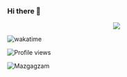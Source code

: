 ### Hi there 👋

<p align="center">
<img src="https://github-readme-stats.vercel.app/api?username=Mazgagzam&show_icons=true&&theme=tokyonight" />
</p>


![wakatime](https://wakatime.com/badge/user/018e4238-1c60-41c8-82e8-2438628f7a3b.svg)

![Profile views](https://komarev.com/ghpvc/?username=Mazgagzam&label=Profile%20views&color=0e75b6&style=flat)

<p align="left">
  <img src="" alt="Mazgagzam" />
</p>
<!--
**Mazgagzam/Mazgagzam** is a ✨ _special_ ✨ repository because its `README.md` (this file) appears on your GitHub profile.

Here are some ideas to get you started:

- 🔭 I’m currently working on ...
- 🌱 I’m currently learning ...
- 👯 I’m looking to collaborate on ...
- 🤔 I’m looking for help with ...
- 💬 Ask me about ...
- 📫 How to reach me: ...
- 😄 Pronouns: ...
- ⚡ Fun fact: ...
-->

